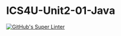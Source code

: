 # ICS4U-Unit2-01-Java
[![GitHub's Super Linter](https://github.com/cameron-teed/ICS4U-Unit2-01-Java/workflows/GitHub's%20Super%20Linter/badge.svg)](https://github.com/cameron-teed/ICS4U-Unit2-01-Java/actions)
